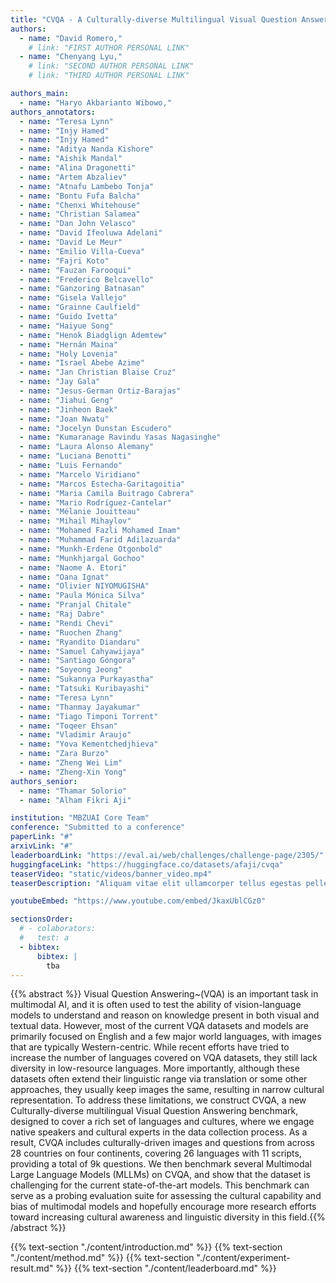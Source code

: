 ```yaml
---
title: "CVQA - A Culturally-diverse Multilingual Visual Question Answering Benchmark"
authors:
  - name: "David Romero,"
    # link: "FIRST AUTHOR PERSONAL LINK"
  - name: "Chenyang Lyu,"
    # link: "SECOND AUTHOR PERSONAL LINK"
    # link: "THIRD AUTHOR PERSONAL LINK"

authors_main:
  - name: "Haryo Akbarianto Wibowo,"
authors_annotators:
  - name: "Teresa Lynn"
  - name: "Injy Hamed"
  - name: "Injy Hamed"
  - name: "Aditya Nanda Kishore"
  - name: "Aishik Mandal"
  - name: "Alina Dragonetti"
  - name: "Artem Abzaliev"
  - name: "Atnafu Lambebo Tonja"
  - name: "Bontu Fufa Balcha"
  - name: "Chenxi Whitehouse"
  - name: "Christian Salamea"
  - name: "Dan John Velasco"
  - name: "David Ifeoluwa Adelani"
  - name: "David Le Meur"
  - name: "Emilio Villa-Cueva"
  - name: "Fajri Koto"
  - name: "Fauzan Farooqui"
  - name: "Frederico Belcavello"
  - name: "Ganzoring Batnasan"
  - name: "Gisela Vallejo"
  - name: "Grainne Caulfield"
  - name: "Guido Ivetta"
  - name: "Haiyue Song"
  - name: "Henok Biadglign Ademtew"
  - name: "Hernán Maina"
  - name: "Holy Lovenia"
  - name: "Israel Abebe Azime"
  - name: "Jan Christian Blaise Cruz"
  - name: "Jay Gala"
  - name: "Jesus-German Ortiz-Barajas"
  - name: "Jiahui Geng"
  - name: "Jinheon Baek"
  - name: "Joan Nwatu"
  - name: "Jocelyn Dunstan Escudero"
  - name: "Kumaranage Ravindu Yasas Nagasinghe"
  - name: "Laura Alonso Alemany"
  - name: "Luciana Benotti"
  - name: "Luis Fernando"
  - name: "Marcelo Viridiano"
  - name: "Marcos Estecha-Garitagoitia"
  - name: "Maria Camila Buitrago Cabrera"
  - name: "Mario Rodríguez-Cantelar"
  - name: "Mélanie Jouitteau"
  - name: "Mihail Mihaylov"
  - name: "Mohamed Fazli Mohamed Imam"
  - name: "Muhammad Farid Adilazuarda"
  - name: "Munkh-Erdene Otgonbold"
  - name: "Munkhjargal Gochoo"
  - name: "Naome A. Etori"
  - name: "Oana Ignat"
  - name: "Olivier NIYOMUGISHA"
  - name: "Paula Mónica Silva"
  - name: "Pranjal Chitale"
  - name: "Raj Dabre"
  - name: "Rendi Chevi"
  - name: "Ruochen Zhang"
  - name: "Ryandito Diandaru"
  - name: "Samuel Cahyawijaya"
  - name: "Santiago Góngora"
  - name: "Soyeong Jeong"
  - name: "Sukannya Purkayastha"
  - name: "Tatsuki Kuribayashi"
  - name: "Teresa Lynn"
  - name: "Thanmay Jayakumar"
  - name: "Tiago Timponi Torrent"
  - name: "Toqeer Ehsan"
  - name: "Vladimir Araujo"
  - name: "Yova Kementchedjhieva"
  - name: "Zara Burzo"
  - name: "Zheng Wei Lim"
  - name: "Zheng-Xin Yong"
authors_senior:
  - name: "Thamar Solorio"
  - name: "Alham Fikri Aji"

institution: "MBZUAI Core Team"
conference: "Submitted to a conference"
paperLink: "#"
arxivLink: "#"
leaderboardLink: "https://eval.ai/web/challenges/challenge-page/2305/"
huggingfaceLink: "https://huggingface.co/datasets/afaji/cvqa"
teaserVideo: "static/videos/banner_video.mp4"
teaserDescription: "Aliquam vitae elit ullamcorper tellus egestas pellentesque."

youtubeEmbed: "https://www.youtube.com/embed/JkaxUblCGz0"

sectionsOrder:
  # - colaborators: 
  #   test: a
  - bibtex:
      bibtex: |
        tba
---
```


{{% abstract %}}
Visual Question Answering~(VQA) is an important task in multimodal AI, and it is often used to test the ability of vision-language models to understand and reason on knowledge present in both visual and textual data. However, most of the current VQA datasets and models are primarily focused on English and a few major world languages, with images that are typically Western-centric. While recent efforts have tried to increase the number of languages covered on VQA datasets, they still lack diversity in low-resource languages. More importantly, although these datasets often extend their linguistic range via translation or some other approaches, they usually keep images the same, resulting in narrow cultural representation. To address these limitations, we construct CVQA, a new Culturally-diverse multilingual Visual Question Answering benchmark, designed to cover a rich set of languages and cultures, where we engage native speakers and cultural experts in the data collection process. As a result, CVQA includes culturally-driven images and questions from across 28 countries on four continents, covering 26 languages with 11 scripts, providing a total of 9k questions. We then benchmark several Multimodal Large Language Models (MLLMs) on CVQA, and show that the dataset is challenging for the current state-of-the-art models. This benchmark can serve as a probing evaluation suite for assessing the cultural capability and bias of multimodal models and hopefully encourage more research efforts toward increasing cultural awareness and linguistic diversity in this field.{{% /abstract %}}

{{% text-section "./content/introduction.md" %}}
{{% text-section "./content/method.md" %}}
{{% text-section "./content/experiment-result.md" %}}
{{% text-section "./content/leaderboard.md" %}}


